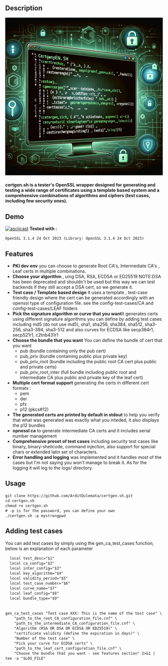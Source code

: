 ## Description 

![certgen.sh script](./certgensh.png)

#### certgen.sh is a tester's OpenSSL wrapper designed for generating and testing a wide range of certificates using a template based system and a comprehensive combinations of algorithms and ciphers (test cases, including few security ones).

## Demo
[![asciicast](https://asciinema.org/a/621735.svg)](https://asciinema.org/a/621735)
**Tested with :**
```
OpenSSL 3.1.4 24 Oct 2023 (Library: OpenSSL 3.1.4 24 Oct 2023)
```

## Features

- **PKI dev env** you can choose to generate Root CA's, Intermediate CA's , Leaf certs in multiple combinations.
- **Choose your algorithm** , uing DSA, RSA, ECDSA or ED25519
 NOTE:DSA has been deprecated and shouldn't be used but this way we can test backends if they still accept a DSA cert, so we generate it.
- **Test case / Template based design** It uses a template , test-case friendly design where the cert can be generated accordingly with an openssl type of configuration file. see the config-test-cases/CA and config-test-cases/LEAF folders
- **Pick the signature algorithm or curve that you want**It generates certs using different signature algorithms you can define by adding test cases including md5 (do not use md5), sha1, sha256, sha384, sha512, sha3-256, sha3-394, sha3-512 and also curves for ECDSA like secp384r1, secp521r1, c2tnb431r1
- **Choose the bundle that you want** You can define the bundle of cert that you want 
  - pub (bundle containing only the pub cert)
  - pub_priv (bundle containing public plus private key)
  - pub_priv_root (bundle including the public root CA cert plus public and private certs)
  - pub_priv_root_inter (full bundle including public root and intermediate CA plus public and private key of the leaf cert)
- **Multiple cert format support** generating the certs in different cert formats : 
  - pem
  - der
  - pfx
  - p12 (pkcs#12) 
- **The generated certs are printed by default in stdout** to help you verify that what was generated was exactly what you inteded, it also displays the p12 bundles
- **opnessl ca** to generate intermediate CA certs and it includes serial number management 
- **Comprehensive preset of test cases** including security test cases like binary, binary-shellcode, command injection, also support for special chars or extended latin set of characters.
- **Error handling and logging** was implemented and it handles most of the cases but I'm not saying you won't manage to break it. As for the logging it will log to the logs/ directory.

## Usage 
```
git clone https://github.com/ArditDulemata/certgen.sh.git
cd certgen.sh
chmod +x certgen.sh
# -p is for the password, you can define your own
./certgen.sh -p mystrongpwd
```

## Adding test cases
You can add test cases by simply using the gen_ca_test_cases function, below is an explanation of each parameter

```
  local test_desc="$1"
  local ca_config="$2"
  local inter_config="$3"
  local key_algorithm="$4"
  local validity_period="$5"
  local test_case_number="$6"
  local curve_name="$7"
  local leaf_config="$8"
  local bundle_type="$9"


gen_ca_test_cases "Test case XXX: This is the name of the test case" \
    "path_to_the_root_CA_configuration_file.cnf" \
    "path_to_the_intermediate_CA_configuration_file.cnf" \
    "Algorithm (RSA OR DSA OR ECDSA OR ED25519)" \
    "certificate validity (define the expiration in days)" \
    "Number of the test case" \
    "Pick your curve for ECDSA certs" \
    "path_to_the_leaf_cert_configuration_file.cnf" \
    "Choose the bundle that you want - see features section" 2>&1 | tee -a "$LOG_FILE"
```
